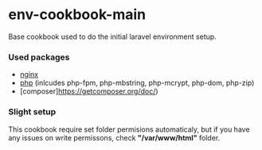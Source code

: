 env-cookbook-main
=================

Base cookbook used to do the initial laravel environment setup.

### Used packages

* [nginx](https://www.nginx.com/resources/wiki/)
* [php](http://php.net/downloads.php#v7.0.32) (inlcudes php-fpm, php-mbstring, php-mcrypt, php-dom, php-zip)
* [composer]https://getcomposer.org/doc/)

### Slight setup

This cookbook require set folder permisions automaticaly, but if you have any issues on write permissons, check **"/var/www/html"** folder.